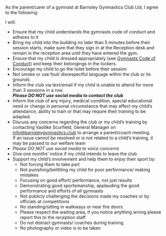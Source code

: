<section id="about">
    <div class="container">
        <div class="row">
        <p>As the parent/carer of a gymnast at Barnsley Gymnastics Club Ltd, I agree to the following:</p>
        <p>I will:</p>
        <ul>
        <li>Ensure that my child understands the gymnasts code of conduct and adheres to it</li>
        <li>Bring my child into the building no later than 5 minutes before their session starts, make sure that they sign in at the Reception desk and remain in the reception area until they have entered the gym.</li>
        <li>Ensure that my child is dressed appropriately (see <a href="{{ site.baseurl }}{% link conducts/gymnasts.md %}">Gymnasts Code of Conduct</a>) and keep their belongings in the lockers.</li>
        <li>Encourage my child to go the toilet before their session</li>
        <li>Not smoke or use foul/ disrespectful language within the club or its grounds</li>
        <li>Inform the club via text/email if my child is unable to attend for more than 3 sessions in a row.<br><strong><em>Please DO NOT use social media to contact the club </em></strong></li>
        <li>Inform the club of any injury, medical condition, special educational need or change in personal circumstance that may affect my child’s attendance, ability to train or that may require their training to be adapted.</li>
        <li>Discuss any concerns regarding the club or my child’s training by contacting Vasilike Scurfield, General Manager on <a href="mailto:info@barnsleygymnastics.club">info@barnsleygymnastics.club</a> to arrange a parent/coach meeting.<br>If an issue cannot be resolved or is not related to a child’s training, it may be passed to our welfare team</li><li><em>Please DO NOT use social media to voice concerns </em></li>
        <li>Give one months’ notice if my child intends to leave the club</li>
        <li>Support my child’s involvement and help them to enjoy their sport by:
        <ul>
            <li>Not forcing them to take part</li>
            <li>Not punishing/belittling my child for poor performance/ making mistakes</li>
            <li>Focusing on good effort/ performance, not just results</li>
            <li>Demonstrating good sportsmanship, applauding the good performance and efforts of all gymnasts</li>
            <li>Not publicly challenging the decisions made my coaches or by officials at competitions</li>
            <li>No standing/sitting in walkways or near fire doors</li>
            <li>Please respect the waiting area, if you notice anything wrong please report this to the reception staff</li>
            <li>Do not distract gymnasts/ coaches during training</li>
            <li>No photography or video is to be taken</li>
        </ul>
    </li>
    </ul>
        </div>
    </div>
</section>